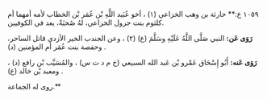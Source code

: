 ١٠٥٩ ع:** حارثة بن وهب الخزاعي (١) ، أخو عُبَيد اللَّهِ بْن عُمَر بْن الخطاب لأمه أمهما أم كلثوم بنت جرول الخزاعي، لهُ صُحبَةٌ، يعد في الكوفيين.

**رَوَى عَن:** النبي صَلَّى اللَّهُ عَلَيْهِ وسَلَّمَ (ع) (٢) ، وعن الجندب الخير الأزدي قاتل الساحر، وحفصة بنت عُمَر أم المؤمنين (د) .

**رَوَى عَنه:** أَبُو إِسْحَاق عَمْرو بْن عَبد الله السبيعي (خ م د ت س) ، والمُسَيَّب بْن رافع (د) ، ومعبد بْن خالد (ع) .

روى له الجماعة.**